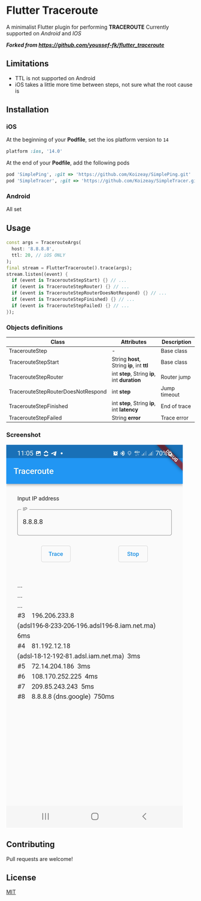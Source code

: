 # Flutter Traceroute

A minimalist Flutter plugin for performing **TRACEROUTE**
Currently supported on *Android* and *IOS*

_**Forked from https://github.com/youssef-fk/flutter_traceroute**_

## Limitations

- TTL is not supported on Android
- iOS takes a little more time between steps, not sure what the root cause is

## Installation

### iOS

At the beginning of your **Podfile**, set the ios platform version to `14`

```ruby
platform :ios, '14.0'
```

At the end of your **Podfile**, add the following pods

```ruby
pod 'SimplePing', :git => 'https://github.com/Koizeay/SimplePing.git'
pod 'SimpleTracer', :git => 'https://github.com/Koizeay/SimpleTracer.git'
```

### Android

All set

## Usage

```dart
const args = TracerouteArgs(
  host: '8.8.8.8',
  ttl: 20, // iOS ONLY
);
final stream = FlutterTraceroute().trace(args);
stream.listen((event) {
  if (event is TracerouteStepStart) {} // ...
  if (event is TracerouteStepRouter) {} // ...
  if (event is TracerouteStepRouterDoesNotRespond) {} // ...
  if (event is TracerouteStepFinished) {} // ...
  if (event is TracerouteStepFailed) {} // ...
});
```

### Objects definitions

| Class | Attributes | Description |
|-------|------------|------------ |
|TracerouteStep |-|Base class
|TracerouteStepStart |String **host**, String **ip**, int **ttl**|Base class
|TracerouteStepRouter |int **step**, String **ip**, int **duration**|Router jump
|TracerouteStepRouterDoesNotRespond |int **step**|Jump timeout
|TracerouteStepFinished |int **step**, String **ip**, int **latency**|End of trace
|TracerouteStepFailed |String **error**|Trace error

### Screenshot

![Example screenshot](https://github.com/Koizeay/flutter_traceroute/blob/main/example/example.jpg?raw=true)

## Contributing

Pull requests are welcome!

## License

[MIT](https://github.com/Koizeay/flutter_traceroute/blob/master/LICENSE)
